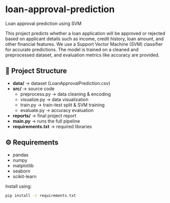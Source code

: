 # loan-approval-prediction
Loan approval prediction using SVM


This project predicts whether a loan application will be approved or rejected based on applicant details such as income, credit history, loan amount, and other financial features. 
We use a Support Vector Machine (SVM) classifier for accurate predictions. The model is trained on a cleaned and preprocessed dataset, and evaluation metrics like accuracy are provided.


## 📂 Project Structure
- **data/** → dataset (LoanApprovalPrediction.csv)  
- **src/** → source code  
  - preprocess.py → data cleaning & encoding  
  - visualize.py → data visualization  
  - train.py → train-test split & SVM training  
  - evaluate.py → accuracy evaluation  
- **reports/** → final project report  
- **main.py** → runs the full pipeline  
- **requirements.txt** → required libraries  

## ⚙️ Requirements
- pandas  
- numpy  
- matplotlib  
- seaborn  
- scikit-learn  

Install using:
```bash
pip install -r requirements.txt


